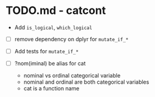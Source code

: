 # TODO.md - catcont

 - Add `is_logical`, `which_logical`

 - [ ] remove dependency on dplyr for `mutate_if_*`
 
 - [ ] Add tests for `mutate_if_*`
 
 - [ ] ?nom(iminal) be alias for cat
   - nominal vs ordinal categorical variable 
   - nominal and ordinal are both categorical variables
   - cat is a function name




